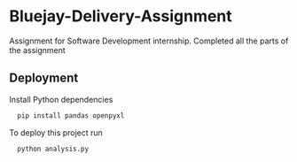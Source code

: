 # Bluejay-Delivery-Assignment
Assignment for Software Development internship.
Completed all the parts of the assignment

## Deployment

Install Python dependencies

```bash
  pip install pandas openpyxl
```
To deploy this project run

```bash
  python analysis.py
```
